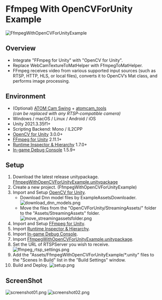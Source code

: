 # Ffmpeg With OpenCVForUnity Example
![FfmpegWithOpenCVForUnityExample](https://user-images.githubusercontent.com/7920392/221954204-416c4240-fb9b-4346-a36a-9f0951666ca4.gif)

## Overview
- Integrate "FFmpeg for Unity" with "OpenCV for Unity".
- Replace WebCamTextureToMatHelper with FfmpegToMatHelper.
- FFmpeg receives video from various supported input sources (such as RTSP, HTTP, HLS, or local files), converts it to OpenCV’s Mat class, and performs image processing.


## Environment
- (Optional) [ATOM Cam Swing](https://www.atomtech.co.jp/products/atomcamswing) + [atomcam_tools](https://github.com/mnakada/atomcam_tools)  
  *(can be replaced with any RTSP-compatible camera)*
- Windows / macOS / Linux / Android / iOS
- Unity 2021.3.35f1+
- Scripting Backend: Mono / IL2CPP
- [OpenCV for Unity](https://assetstore.unity.com/packages/tools/integration/opencv-for-unity-21088?aid=1011l4ehR) 3.0.0+
- [FFmpeg for Unity](https://github.com/MUMEI-NON906/FfmpegUnityDocs) 2.11.1+
- [Runtime Inspector & Hierarchy](https://assetstore.unity.com/packages/tools/gui/runtime-inspector-hierarchy-111349) 1.7.0+
- [In-game Debug Console](https://assetstore.unity.com/packages/tools/gui/in-game-debug-console-68068#releases) 1.5.9+

## Setup
1. Download the latest release unitypackage. [FfmpegWithOpenCVForUnityExample.unitypackage](https://github.com/EnoxSoftware/FfmpegWithOpenCVForUnityExample/releases)
1. Create a new project. (FfmpegWithOpenCVForUnityExample)
1. Import and Setup [OpenCV for Unity](https://assetstore.unity.com/packages/tools/integration/opencv-for-unity-21088?aid=1011l4ehR).
    * Download Dnn model files by ExampleAssetsDownloader.
    ![download_dnn_models.png](download_dnn_models.png)
    * Move the files from the "OpenCVForUnity/StreamingAssets/" folder to the "Assets/StreamingAssets" folder.
    ![move_streamingassetsfolder.png](move_streamingassetsfolder.png)
1. Import and Setup [FFmpeg for Unity](https://github.com/MUMEI-NON906/FfmpegUnityDocs).
1. Import [Runtime Inspector & Hierarchy](https://assetstore.unity.com/packages/tools/gui/runtime-inspector-hierarchy-111349).
1. Import [In-game Debug Console](https://assetstore.unity.com/packages/tools/gui/in-game-debug-console-68068#releases).
1. Import [FfmpegWithOpenCVForUnityExample.unitypackage](https://github.com/EnoxSoftware/FfmpegWithOpenCVForUnityExample/releases).
1. Set the URL of RTSPServer you wish to receive.
    ![ffmpeg_rtsp_settings.png](ffmpeg_rtsp_settings.png)
1. Add the "Assets/FfmpegWithOpenCVForUnityExample/*.unity" files to the "Scenes In Build" list in the "Build Settings" window.
1. Build and Deploy.
    ![setup.png](setup.png)

## ScreenShot
![screenshot01.png](screenshot01.png)
![screenshot02.png](screenshot02.png)

